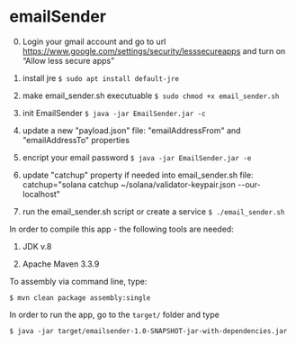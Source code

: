 # emailSender
0. Login your gmail account and go to url https://www.google.com/settings/security/lesssecureapps and turn on “Allow less secure apps”

1. install jre
`$ sudo apt install default-jre`

2. make email_sender.sh executuable
`$ sudo chmod +x email_sender.sh`

3. init EmailSender
`$ java -jar EmailSender.jar -c`

4. update a new "payload.json" file:
"emailAddressFrom" and "emailAddressTo" properties

5. encript your email password
`$ java -jar EmailSender.jar -e`

6. update "catchup" property if needed into email_sender.sh file:
catchup="solana catchup ~/solana/validator-keypair.json --our-localhost"

7. run the email_sender.sh script or create a service
`$ ./email_sender.sh`

In order to compile this app - the following tools are needed:

1) JDK v.8

2) Apache Maven 3.3.9

To assembly via command line, type:

`$ mvn clean package assembly:single`


In order to run the app, go to the `target/` folder and type

`$ java -jar target/emailsender-1.0-SNAPSHOT-jar-with-dependencies.jar`
